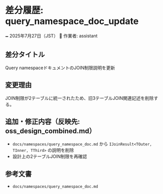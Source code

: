 # 差分履歴: query_namespace_doc_update

🗕 2025年7月27日（JST）
🧐 作業者: assistant

## 差分タイトル
Query namespaceドキュメントのJOIN制限説明を更新

## 変更理由
JOIN制限が2テーブルに統一されたため、旧3テーブルJOIN関連記述を削除する。

## 追加・修正内容（反映先: oss_design_combined.md）
- `docs/namespaces/query_namespace_doc.md` から `IJoinResult<TOuter, TInner, TThird>` の説明を削除
- 設計上の2テーブルJOIN制限を再確認

## 参考文書
- `docs/namespaces/query_namespace_doc.md`
